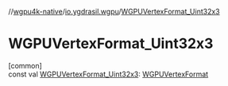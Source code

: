 //[wgpu4k-native](../../index.md)/[io.ygdrasil.wgpu](index.md)/[WGPUVertexFormat_Uint32x3](-w-g-p-u-vertex-format_-uint32x3.md)

# WGPUVertexFormat_Uint32x3

[common]\
const val [WGPUVertexFormat_Uint32x3](-w-g-p-u-vertex-format_-uint32x3.md): [WGPUVertexFormat](-w-g-p-u-vertex-format/index.md)